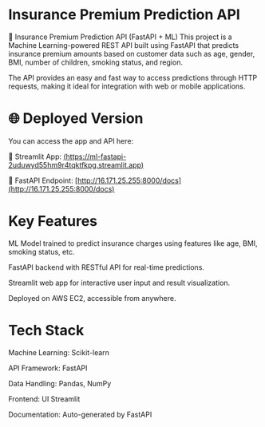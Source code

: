 # Insurance Premium Prediction API

🚀 Insurance Premium Prediction API (FastAPI + ML)
This project is a Machine Learning-powered REST API built using FastAPI that predicts insurance premium amounts based on customer data such as age, gender, BMI, number of children, smoking status, and region.

The API provides an easy and fast way to access predictions through HTTP requests, making it ideal for integration with web or mobile applications.

# 🌐 Deployed Version
You can access the app and API here:

🔗 Streamlit App: [(https://ml-fastapi-2uduwyd55hm9r4tqktfkpg.streamlit.app)
](https://personalitypredictionfastapi-drwefeh7mgpnxyrdjudfsz.streamlit.app)

🔗 FastAPI Endpoint: [http://16.171.25.255:8000/docs](http://16.171.25.255:8000/docs)


# Key Features
 
ML Model trained to predict insurance charges using features like age, BMI, smoking status, etc.

FastAPI backend with RESTful API for real-time predictions.

Streamlit web app for interactive user input and result visualization.

Deployed on AWS EC2, accessible from anywhere.


# Tech Stack

Machine Learning: Scikit-learn 

API Framework: FastAPI

Data Handling: Pandas, NumPy

Frontend: UI	Streamlit

Documentation: Auto-generated by FastAPI
